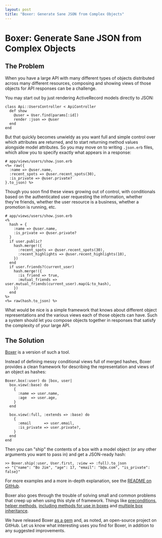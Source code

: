 ```yaml
---
layout: post
title: "Boxer: Generate Sane JSON from Complex Objects"
---
```

# Boxer: Generate Sane JSON from Complex Objects

## The Problem

When you have a large API with many different types of objects distributed
across many different resources, composing and showing views of those objects
for API responses can be a challenge.

You may start out by just rendering ActiveRecord models directly to JSON:

    class Api::UsersController < ApiController
      def show
        @user = User.find(params[:id])
        render :json => @user
      end
    end

But that quickly becomes unwieldy as you want full and simple control over
which attributes are returned, and to start returning method values alongside
model attributes. So you may move on to writing `.json.erb` files, which allow
you to specify exactly what appears in a response:

    # app/views/users/show.json.erb
    <%= raw({
      :name => @user.name,
      :recent_spots => @user.recent_spots(30),
      :is_private => @user.private?
    }.to_json) %>

Though you soon find these views growing out of control, with conditionals
based on the authenticated user requesting the information, whether they're
friends, whether the user resource is a business, whether a promotion is
running, etc.

    # app/views/users/show.json.erb
    <%
      hash = {
        :name => @user.name,
        :is_private => @user.private?
      }
      if user.public?
        hash.merge!({
          :recent_spots => @user.recent_spots(30),
          :recent_highlights => @user.recent_highlights(10),
        })
      end
      if user.friends?(current_user)
        hash.merge!({
          :is_friend => true,
          :mutual_friends => user.mutual_friends(current_user).map(&:to_hash),
        })
      end
    %>
    <%= raw(hash.to_json) %>

What would be nice is a simple framework that knows about different object
representations and the various views each of those objects can have. Such
a system should let you compose objects together in responses that satisfy
the complexity of your large API.

## The Solution

[Boxer](http://github.com/gowalla/boxer) is a version of such a tool.

Instead of defining messy conditional views full of merged hashes, Boxer
provides a clean framework for describing the representation and views of
an object as hashes:

    Boxer.box(:user) do |box, user|
      box.view(:base) do
        {
          :name => user.name,
          :age  => user.age,
        }
      end

      box.view(:full, :extends => :base) do
        {
          :email      => user.email,
          :is_private => user.private?,
        }
      end
    end

Then you can "ship" the contents of a box with a model object (or any other
arguments you want to pass in) and get a JSON-ready hash:

    >> Boxer.ship(:user, User.first, :view => :full).to_json
    => "{"name": "Bo Jim", "age": 17, "email": "b@a.com", "is_private": false}"

For more examples and a more in-depth explanation, see the
[README on GitHub](https://github.com/gowalla/boxer#readme).

Boxer also goes through the trouble of solving small and common problems that
creep up when using this style of framework. Things like [preconditions][1],
[helper methods][2], [including methods for use in boxes][3] and
[multiple box inheritance][4].

  [1]: https://github.com/gowalla/boxer/wiki/Preconditions
  [2]: https://github.com/gowalla/boxer/wiki/Helper-Methods-in-Boxes
  [3]: https://github.com/gowalla/boxer/wiki/Box-Includes
  [4]: https://github.com/gowalla/boxer/wiki/Multiple-Inheritance

We have released Boxer [as a gem](http://rubygems.org/gems/boxer) and,
as noted, an open-source project on GitHub. Let us know what interesting
uses you find for Boxer, in addition to any suggested improvements.
